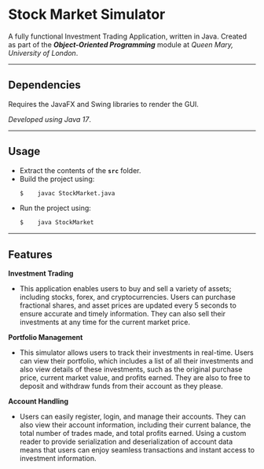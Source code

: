 # Stock Market Simulator
A fully functional Investment Trading Application, written in Java.
Created as part of the ***Object-Oriented Programming*** module at *Queen Mary, University of London*.
___
Dependencies
---
Requires the JavaFX and Swing libraries to render the GUI.

*Developed using Java 17*.
___
Usage
---
- Extract the contents of the **`src`** folder.
- Build the project using:
    ```bash
    $    javac StockMarket.java
    ```
- Run the project using:
    ```bash
    $    java StockMarket
    ```
___
Features
---
**Investment Trading**
- This application enables users to buy and sell a variety of assets; including stocks, forex, and cryptocurrencies. Users can purchase fractional shares, and asset prices are updated every 5 seconds to ensure accurate and timely information. They can also sell their investments at any time for the current market price.

**Portfolio Management**
- This simulator allows users to track their investments in real-time. Users can view their portfolio, which includes a list of all their investments and also view details of these investments, such as the original purchase price, current market value, and profits earned. They are also to free to deposit and withdraw funds from their account as they please.

**Account Handling**
- Users can easily register, login, and manage their accounts. They can also view their account information, including their current balance, the total number of trades made, and total profits earned. Using a custom reader to provide serialization and deserialization of account data means that users can enjoy seamless transactions and instant access to investment information.
